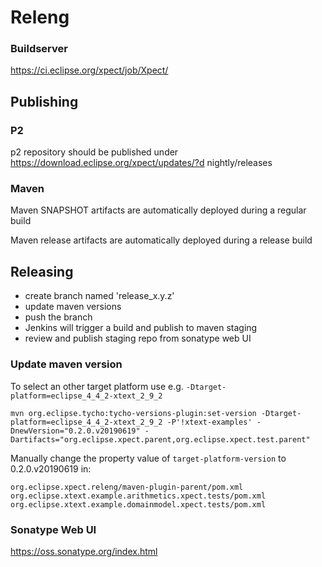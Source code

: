 # Releng

### Buildserver

https://ci.eclipse.org/xpect/job/Xpect/

## Publishing

### P2
p2 repository should be published under https://download.eclipse.org/xpect/updates/?d
nightly/releases

### Maven
Maven SNAPSHOT artifacts are automatically deployed during a regular build

Maven release artifacts are automatically deployed during a release build

## Releasing

- create branch named 'release_x.y.z'
- update maven versions
- push the branch
- Jenkins will trigger a build and publish to maven staging
- review and publish staging repo from sonatype web UI

### Update maven version

To select an other target platform use e.g. `-Dtarget-platform=eclipse_4_4_2-xtext_2_9_2`

```mvn org.eclipse.tycho:tycho-versions-plugin:set-version -Dtarget-platform=eclipse_4_4_2-xtext_2_9_2 -P'!xtext-examples' -DnewVersion="0.2.0.v20190619" -Dartifacts="org.eclipse.xpect.parent,org.eclipse.xpect.test.parent"```

Manually change the property value of `target-platform-version` to  0.2.0.v20190619 in:
```
org.eclipse.xpect.releng/maven-plugin-parent/pom.xml
org.eclipse.xtext.example.arithmetics.xpect.tests/pom.xml
org.eclipse.xtext.example.domainmodel.xpect.tests/pom.xml
```

### Sonatype Web UI

https://oss.sonatype.org/index.html
